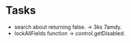 # Tasks
* search about returning false. -> 3ks 7amdy. 
* lockAllFields function -> control.getDisabled. 